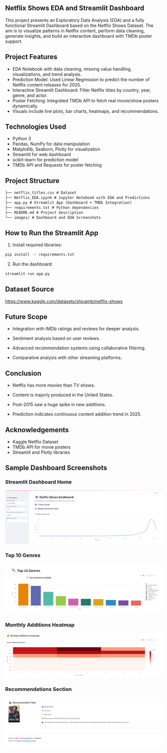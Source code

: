 ## Netflix Shows EDA and Streamlit Dashboard

This project presents an Exploratory Data Analysis (EDA) and a fully functional Streamlit Dashboard based on the Netflix Shows Dataset. The aim is to visualize patterns in Netflix content, perform data cleaning, generate insights, and build an interactive dashboard with TMDb poster support.

## Project Features

- EDA Notebook with data cleaning, missing value handling, visualizations, and trend analysis.
- Prediction Model: Used Linear Regression to predict the number of Netflix content releases for 2025.
- Interactive Streamlit Dashboard: Filter Netflix titles by country, year, genre, and actor.
- Poster Fetching: Integrated TMDb API to fetch real movie/show posters dynamically.
- Visuals include line plots, bar charts, heatmaps, and recommendations.

## Technologies Used

- Python 3
- Pandas, NumPy for data manipulation
- Matplotlib, Seaborn, Plotly for visualization
- Streamlit for web dashboard
- scikit-learn for prediction model
- TMDb API and Requests for poster fetching

## Project Structure
```
├── netflix_titles.csv # Dataset
├── Netflix_EDA.ipynb # Jupyter Notebook with EDA and Predictions
├── app.py # Streamlit App (Dashboard + TMDb Integration)
├── requirements.txt # Python dependencies
├── README.md # Project description
└── images/ # Dashboard and EDA Screenshots
```
## How to Run the Streamlit App

1. Install required libraries:

```bash
pip install -r requirements.txt
```
2. Run the dashboard:

```bash
streamlit run app.py
```

## Dataset Source

https://www.kaggle.com/datasets/shivamb/netflix-shows

## Future Scope

- Integration with IMDb ratings and reviews for deeper analysis.

- Sentiment analysis based on user reviews.

- Advanced recommendation systems using collaborative filtering.

- Comparative analysis with other streaming platforms.

## Conclusion

- Netflix has more movies than TV shows.

- Content is majorly produced in the United States.

- Post-2015 saw a huge spike in new additions.

- Prediction indicates continuous content addition trend in 2025.

## Acknowledgements

- Kaggle Netflix Dataset
- TMDb API for movie posters
- Streamlit and Plotly libraries

## Sample Dashboard Screenshots

### Streamlit Dashboard Home
![Dashboard Home](images/dashboard_home.png)

### Top 10 Genres
![Top 10 Genres](images/top_10_genres.png)

### Monthly Additions Heatmap
![Monthly Additions Heatmap](images/monthly_additions_heatmap.png)

### Recommendations Section
![Recommendations](images/recommendations_section.png)

